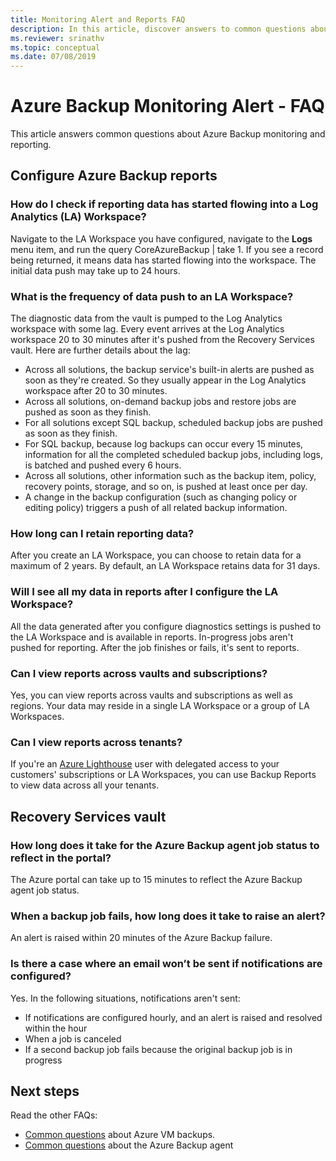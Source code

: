 ```yaml
---
title: Monitoring Alert and Reports FAQ
description: In this article, discover answers to common questions about the Azure Backup Monitoring Alert and Azure Backup reports.
ms.reviewer: srinathv
ms.topic: conceptual
ms.date: 07/08/2019
---
```


# Azure Backup Monitoring Alert - FAQ

This article answers common questions about Azure Backup monitoring and reporting.

## Configure Azure Backup reports

### How do I check if reporting data has started flowing into a Log Analytics (LA) Workspace?

Navigate to the LA Workspace you have configured, navigate to the **Logs** menu item, and run the query CoreAzureBackup | take 1. If you see a record being returned, it means data has started flowing into the workspace. The initial data push may take up to 24 hours.

### What is the frequency of data push to an LA Workspace?

The diagnostic data from the vault is pumped to the Log Analytics workspace with some lag. Every event arrives at the Log Analytics workspace 20 to 30 minutes after it's pushed from the Recovery Services vault. Here are further details about the lag:

* Across all solutions, the backup service's built-in alerts are pushed as soon as they're created. So they usually appear in the Log Analytics workspace after 20 to 30 minutes.
* Across all solutions, on-demand backup jobs and restore jobs are pushed as soon as they finish.
* For all solutions except SQL backup, scheduled backup jobs are pushed as soon as they finish.
* For SQL backup, because log backups can occur every 15 minutes, information for all the completed scheduled backup jobs, including logs, is batched and pushed every 6 hours.
* Across all solutions, other information such as the backup item, policy, recovery points, storage, and so on, is pushed at least once per day.
* A change in the backup configuration (such as changing policy or editing policy) triggers a push of all related backup information.

### How long can I retain reporting data?

After you create an LA Workspace, you can choose to retain data for a maximum of 2 years. By default, an LA Workspace retains data for 31 days.

### Will I see all my data in reports after I configure the LA Workspace?

 All the data generated after you configure diagnostics settings is pushed to the LA Workspace and is available in reports. In-progress jobs aren't pushed for reporting. After the job finishes or fails, it's sent to reports.

### Can I view reports across vaults and subscriptions?

Yes, you can view reports across vaults and subscriptions as well as regions. Your data may reside in a single LA Workspace or a group of LA Workspaces.

### Can I view reports across tenants?

If you're an [Azure Lighthouse](https://azure.microsoft.com/services/azure-lighthouse/) user with delegated access to your customers' subscriptions or LA Workspaces, you can use Backup Reports to view data across all your tenants.

## Recovery Services vault

### How long does it take for the Azure Backup agent job status to reflect in the portal?

The Azure portal can take up to 15 minutes to reflect the Azure Backup agent job status.

### When a backup job fails, how long does it take to raise an alert?

An alert is raised within 20 minutes of the Azure Backup failure.

### Is there a case where an email won’t be sent if notifications are configured?

Yes. In the following situations, notifications aren't sent:

* If notifications are configured hourly, and an alert is raised and resolved within the hour
* When a job is canceled
* If a second backup job fails because the original backup job is in progress

## Next steps

Read the other FAQs:

* [Common questions](backup-azure-vm-backup-faq.md) about Azure VM backups.
* [Common questions](backup-azure-file-folder-backup-faq.md) about the Azure Backup agent
